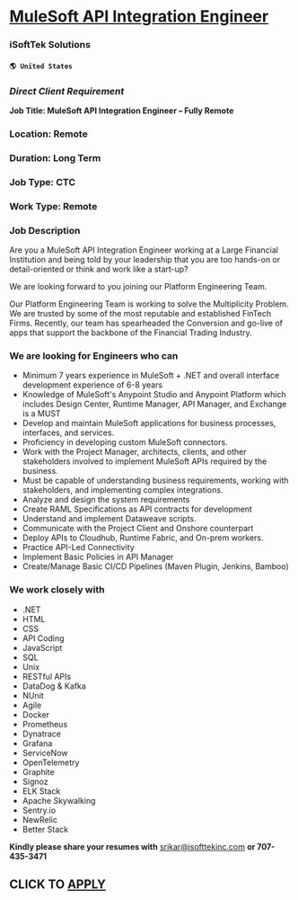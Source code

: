 # [MuleSoft API Integration Engineer](https://www.remotewlb.com/apply/mulesoft-api-integration-engineer)  
### iSoftTek Solutions  
#### `🌎 United States`  

### ***Direct Client Requirement***

 **Job Title: MuleSoft API Integration Engineer – Fully Remote**

### Location: Remote

### Duration: Long Term

### Job Type: CTC

### Work Type: Remote

### Job Description

Are you a MuleSoft API Integration Engineer working at a Large Financial Institution and being told by your leadership that you are too hands-on or detail-oriented or think and work like a start-up?

We are looking forward to you joining our Platform Engineering Team.

Our Platform Engineering Team is working to solve the Multiplicity Problem. We are trusted by some of the most reputable and established FinTech Firms. Recently, our team has spearheaded the Conversion and go-live of apps that support the backbone of the Financial Trading Industry.

### We are looking for Engineers who can

  * Minimum 7 years experience in MuleSoft + .NET and overall interface development experience of 6-8 years
  * Knowledge of MuleSoft's Anypoint Studio and Anypoint Platform which includes Design Center, Runtime Manager, API Manager, and Exchange is a MUST
  * Develop and maintain MuleSoft applications for business processes, interfaces, and services.
  * Proficiency in developing custom MuleSoft connectors.
  * Work with the Project Manager, architects, clients, and other stakeholders involved to implement MuleSoft APIs required by the business. 
  * Must be capable of understanding business requirements, working with stakeholders, and implementing complex integrations. 
  * Analyze and design the system requirements 
  * Create RAML Specifications as API contracts for development 
  * Understand and implement Dataweave scripts. 
  * Communicate with the Project Client and Onshore counterpart 
  * Deploy APIs to Cloudhub, Runtime Fabric, and On-prem workers.
  * Practice API-Led Connectivity 
  * Implement Basic Policies in API Manager 
  * Create/Manage Basic CI/CD Pipelines (Maven Plugin, Jenkins, Bamboo)

### We work closely with

  * .NET
  * HTML
  * CSS
  * API Coding
  * JavaScript
  * SQL
  * Unix
  * RESTful APIs
  * DataDog & Kafka
  * NUnit
  * Agile
  * Docker 
  * Prometheus
  * Dynatrace
  * Grafana
  * ServiceNow
  * OpenTelemetry
  * Graphite
  * Signoz
  * ELK Stack
  * Apache Skywalking
  * Sentry.io
  * NewRelic
  * Better Stack

 **Kindly please share your resumes with** srikar@isofttekinc.com **or 707-435-3471**

  
## CLICK TO [APPLY](https://www.remotewlb.com/apply/mulesoft-api-integration-engineer)

